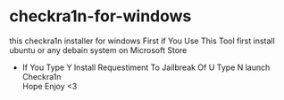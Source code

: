 # checkra1n-for-windows
this checkra1n installer for windows
First if You Use This Tool first install ubuntu or any debain system on Microsoft Store   
* If You Type Y Install Requestiment To Jailbreak Of U Type N launch Checkra1n   
Hope Enjoy <3

